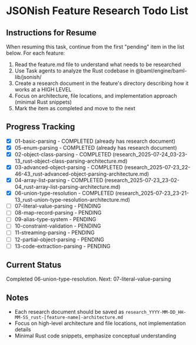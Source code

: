 # JSONish Feature Research Todo List

## Instructions for Resume
When resuming this task, continue from the first "pending" item in the list below. For each feature:
1. Read the feature.md file to understand what needs to be researched
2. Use Task agents to analyze the Rust codebase in @baml/engine/baml-lib/jsonish/
3. Create a research document in the feature's directory describing how it works at a HIGH LEVEL
4. Focus on architecture, file locations, and implementation approach (minimal Rust snippets)
5. Mark the item as completed and move to the next

## Progress Tracking

- [x] 01-basic-parsing - COMPLETED (already has research document)
- [x] 05-enum-parsing - COMPLETED (already has research document)
- [x] 02-object-class-parsing - COMPLETED (research_2025-07-24_03-23-13_rust-object-class-parsing-architecture.md)
- [x] 03-advanced-object-parsing - COMPLETED (research_2025-07-23_22-46-43_rust-advanced-object-parsing-architecture.md)
- [x] 04-array-list-parsing - COMPLETED (research_2025-07-23_23-02-04_rust-array-list-parsing-architecture.md)
- [x] 06-union-type-resolution - COMPLETED (research_2025-07-23_23-21-13_rust-union-type-resolution-architecture.md)
- [ ] 07-literal-value-parsing - PENDING
- [ ] 08-map-record-parsing - PENDING
- [ ] 09-alias-type-system - PENDING
- [ ] 10-constraint-validation - PENDING
- [ ] 11-streaming-parsing - PENDING
- [ ] 12-partial-object-parsing - PENDING
- [ ] 13-code-extraction-parsing - PENDING

## Current Status
Completed 06-union-type-resolution. Next: 07-literal-value-parsing

## Notes
- Each research document should be saved as `research_YYYY-MM-DD_HH-MM-SS_rust-[feature-name]-architecture.md`
- Focus on high-level architecture and file locations, not implementation details
- Minimal Rust code snippets, emphasize conceptual understanding